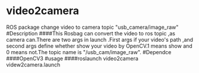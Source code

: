 # video2camera
ROS package change video to camera topic "usb_camera/image_raw"
#Description
####This Rosbag can convert the video to ros topic ,as camera can.There are two args in launch .First args if your video's path ,and second args define whether show your video by OpenCV.1 means show and 0 means not.The topic name is "/usb_cam/image_raw". 
#Dependce
####OpenCV3
#usage
####roslaunch video2camera videw2camera.launch

